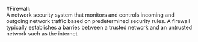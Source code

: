 #Firewall:  
	A network security system that monitors and controls incoming and outgoing network traffic
	based on predetermined security rules.
	A firewall typically establishes a barries between a trusted network and an untrusted
	network such as the internet
